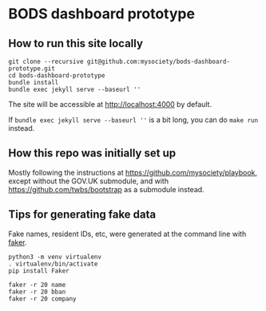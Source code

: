 # BODS dashboard prototype

## How to run this site locally

    git clone --recursive git@github.com:mysociety/bods-dashboard-prototype.git
    cd bods-dashboard-prototype
    bundle install
    bundle exec jekyll serve --baseurl ''

The site will be accessible at <http://localhost:4000> by default.

If `bundle exec jekyll serve --baseurl ''` is a bit long, you can do `make run` instead.

## How this repo was initially set up

Mostly following the instructions at <https://github.com/mysociety/playbook>, except without the GOV.UK submodule, and with <https://github.com/twbs/bootstrap> as a submodule instead.

## Tips for generating fake data

Fake names, resident IDs, etc, were generated at the command line with [faker](https://github.com/joke2k/faker).

    python3 -m venv virtualenv
    . virtualenv/bin/activate
    pip install Faker

    faker -r 20 name
    faker -r 20 bban
    faker -r 20 company
